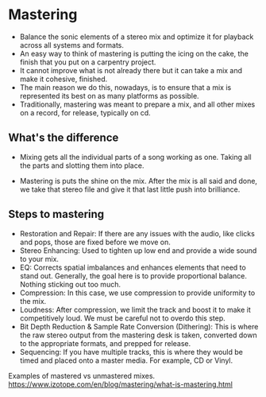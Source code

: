 # Mastering
* Balance the sonic elements of a stereo mix and optimize it for playback across all systems and formats.
* An easy way to think of mastering is putting the icing on the cake, the finish that you put on a carpentry project.
* It cannot improve what is not already there but it can take a mix and make it cohesive, finished.
* The main reason we do this, nowadays, is to ensure that a mix is represented its best on as many platforms as possible.
* Traditionally, mastering was meant to prepare a mix, and all other mixes on a record, for release, typically on cd.

## What's the difference
* Mixing gets all the individual parts of a song working as one. Taking all the parts and slotting them into place.

* Mastering is puts the shine on the mix. After the mix is all said and done, we take that stereo file and give it that last little push into brilliance.

## Steps to mastering
* Restoration and Repair: If there are any issues with the audio, like clicks and pops, those are fixed before we move on.
* Stereo Enhancing: Used to tighten up low end and provide a wide sound to your mix.
* EQ: Corrects spatial imbalances and enhances elements that need to stand out. Generally, the goal here is to provide proportional balance. Nothing sticking out too much.
* Compression: In this case, we use compression to provide uniformity to the mix.
* Loudness: After compression, we limit the track and boost it to make it competitively loud. We must be careful not to overdo this step.
* Bit Depth Reduction & Sample Rate Conversion (Dithering): This is where the raw stereo output from the mastering desk is taken, converted down to the appropriate formats, and prepped for release.
* Sequencing: If you have multiple tracks, this is where they would be timed and placed onto a master media. For example, CD or Vinyl.

Examples of mastered vs unmastered mixes.
https://www.izotope.com/en/blog/mastering/what-is-mastering.html

